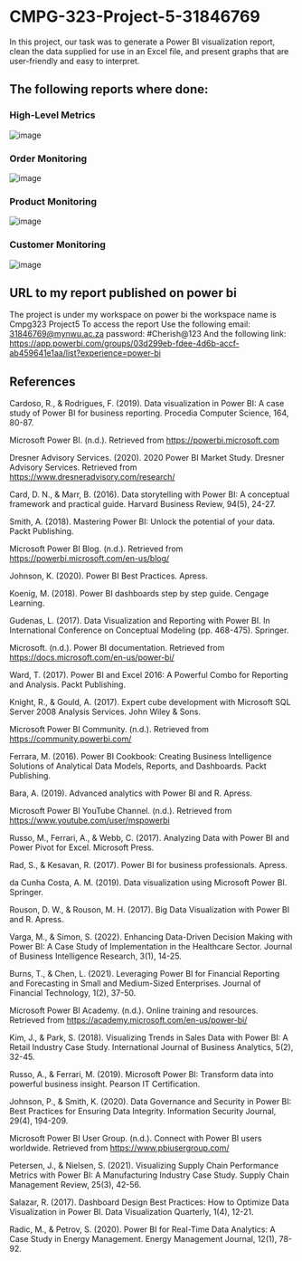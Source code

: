 # CMPG-323-Project-5-31846769
In this project, our task was to generate a Power BI visualization report, clean the data supplied for use in an Excel file, and present graphs 
that are user-friendly and easy to interpret.

## The following reports where done:

### High-Level Metrics
![image](https://github.com/cm-ngokx/CMPG-323-Project-5-31846769/assets/127525159/a5218adf-7530-4c6f-acf9-6fefeca61d5f)

### Order Monitoring
![image](https://github.com/cm-ngokx/CMPG-323-Project-5-31846769/assets/127525159/b16b0e1d-4c25-4143-b5f7-eefd75c04180)

### Product Monitoring
![image](https://github.com/cm-ngokx/CMPG-323-Project-5-31846769/assets/127525159/ca8e5049-298b-4d31-9421-d29fbbca9be1)

### Customer Monitoring
![image](https://github.com/cm-ngokx/CMPG-323-Project-5-31846769/assets/127525159/bd819c5c-1a43-469a-a390-6df2c3caf4c0)


## URL to my report published on power bi
The project is under my workspace on power bi the workspace name is Cmpg323 Project5
To access the report
Use the following email: 31846769@mynwu.ac.za   password: #Cherish@123
And the following link: https://app.powerbi.com/groups/03d299eb-fdee-4d6b-accf-ab459641e1aa/list?experience=power-bi

## References
Cardoso, R., & Rodrigues, F. (2019). Data visualization in Power BI: A case study of Power BI for business reporting. Procedia Computer Science, 164, 80-87.

Microsoft Power BI. (n.d.). Retrieved from https://powerbi.microsoft.com

Dresner Advisory Services. (2020). 2020 Power BI Market Study. Dresner Advisory Services. Retrieved from https://www.dresneradvisory.com/research/

Card, D. N., & Marr, B. (2016). Data storytelling with Power BI: A conceptual framework and practical guide. Harvard Business Review, 94(5), 24-27.

Smith, A. (2018). Mastering Power BI: Unlock the potential of your data. Packt Publishing.

Microsoft Power BI Blog. (n.d.). Retrieved from https://powerbi.microsoft.com/en-us/blog/

Johnson, K. (2020). Power BI Best Practices. Apress.

Koenig, M. (2018). Power BI dashboards step by step guide. Cengage Learning.

Gudenas, L. (2017). Data Visualization and Reporting with Power BI. In International Conference on Conceptual Modeling (pp. 468-475). Springer.

Microsoft. (n.d.). Power BI documentation. Retrieved from https://docs.microsoft.com/en-us/power-bi/

Ward, T. (2017). Power BI and Excel 2016: A Powerful Combo for Reporting and Analysis. Packt Publishing.

Knight, R., & Gould, A. (2017). Expert cube development with Microsoft SQL Server 2008 Analysis Services. John Wiley & Sons.

Microsoft Power BI Community. (n.d.). Retrieved from https://community.powerbi.com/

Ferrara, M. (2016). Power BI Cookbook: Creating Business Intelligence Solutions of Analytical Data Models, Reports, and Dashboards. Packt Publishing.

Bara, A. (2019). Advanced analytics with Power BI and R. Apress.

Microsoft Power BI YouTube Channel. (n.d.). Retrieved from https://www.youtube.com/user/mspowerbi

Russo, M., Ferrari, A., & Webb, C. (2017). Analyzing Data with Power BI and Power Pivot for Excel. Microsoft Press.

Rad, S., & Kesavan, R. (2017). Power BI for business professionals. Apress.

da Cunha Costa, A. M. (2019). Data visualization using Microsoft Power BI. Springer.

Rouson, D. W., & Rouson, M. H. (2017). Big Data Visualization with Power BI and R. Apress.

Varga, M., & Simon, S. (2022). Enhancing Data-Driven Decision Making with Power BI: A Case Study of Implementation in the Healthcare Sector. Journal of Business Intelligence Research, 3(1), 14-25.

Burns, T., & Chen, L. (2021). Leveraging Power BI for Financial Reporting and Forecasting in Small and Medium-Sized Enterprises. Journal of Financial Technology, 1(2), 37-50.

Microsoft Power BI Academy. (n.d.). Online training and resources. Retrieved from https://academy.microsoft.com/en-us/power-bi/

Kim, J., & Park, S. (2018). Visualizing Trends in Sales Data with Power BI: A Retail Industry Case Study. International Journal of Business Analytics, 5(2), 32-45.

Russo, A., & Ferrari, M. (2019). Microsoft Power BI: Transform data into powerful business insight. Pearson IT Certification.

Johnson, P., & Smith, K. (2020). Data Governance and Security in Power BI: Best Practices for Ensuring Data Integrity. Information Security Journal, 29(4), 194-209.

Microsoft Power BI User Group. (n.d.). Connect with Power BI users worldwide. Retrieved from https://www.pbiusergroup.com/

Petersen, J., & Nielsen, S. (2021). Visualizing Supply Chain Performance Metrics with Power BI: A Manufacturing Industry Case Study. Supply Chain Management Review, 25(3), 42-56.

Salazar, R. (2017). Dashboard Design Best Practices: How to Optimize Data Visualization in Power BI. Data Visualization Quarterly, 1(4), 12-21.

Radic, M., & Petrov, S. (2020). Power BI for Real-Time Data Analytics: A Case Study in Energy Management. Energy Management Journal, 12(1), 78-92.

